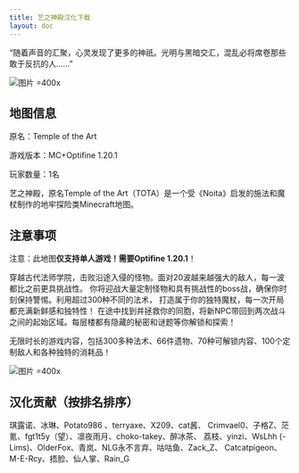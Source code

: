 ```yaml
---
title: 艺之神殿汉化下载
layout: doc
---
```


“随着声音的汇聚，心灵发现了更多的神祇。光明与黑暗交汇，混乱必将席卷那些敢于反抗的人……”

![图片 =400x](https://media.forgecdn.net/attachments/901/462/templeoftheart_logo.jpg)

## 地图信息

原名：Temple of the Art

游戏版本：MC+Optifine 1.20.1

玩家数量：1名

艺之神殿，原名Temple of the Art（TOTA）是一个受《Noita》启发的施法和魔杖制作的地牢探险类Minecraft地图。

<DownloadLinks :methods="[
  { id: 'mapdl', text: '下载地图与汉化', icon: '/imgs/svg/lanzou.svg', link: 'https://vmhanhuazu.lanzouo.com/s/tota' },
  { id: 'bilibili', text: '宣传片', icon: '/imgs/svg/bilibili.svg', link: 'https://www.bilibili.com/video/BV1tek2YsEpZ/' },
  { id: 'bilibili', text: '地图介绍视频', icon: '/imgs/svg/bilibili.svg', link: 'https://www.bilibili.com/video/BV1Kpq8YcEJw' },
  { id: 'curseforge', text: '地图原帖', icon: '/imgs/svg/curseforge.svg', link: 'https://www.curseforge.com/minecraft/worlds/temple-of-the-art-spellcrafting-roguelike' },
  { id: 'lazy', text: '懒汉下载', icon: '/imgs/logo/logo_64.png', link: 'https://vmhanhuazu.lanzouo.com/s/tota' }
]" />

## 注意事项

注意：此地图**仅支持单人游戏！需要Optifine 1.20.1**！

穿越古代法师学院，击败沿途入侵的怪物。面对20波越来越强大的敌人，每一波都比之前更具挑战性。
你将迎战大量定制怪物和具有挑战性的boss战，确保你时刻保持警惕。利用超过300种不同的法术，
打造属于你的独特魔杖，每一次开局都充满新鲜感和独特性！
在途中找到并拯救你的同胞，将新NPC带回到两次战斗之间的起始区域。每层楼都有隐藏的秘密和谜题等你解锁和探索！

无限时长的游戏内容，包括300多种法术、66件遗物、70种可解锁内容、100个定制敌人和各种独特的消耗品！

![图片 =400x](https://media.forgecdn.net/attachments/901/463/templeoftheart-9.jpg)

## 汉化贡献（按排名排序）

琪露诺、冰琳、Potato986 、terryaxe、X209、cat酱、
Crimvael0、子格Z、茫氪、fgt1t5y（望）、凛夜雨月、choko-takey、醉冰茶、
荔枝、yinzi、WsLhh (-Lims)、OlderFox、青岚、NLG永不言弃、咕咕鱼、Zack_Z、
Catcatpigeon、M-E-Rcy、捂脸、仙人掌、Rain_G

<DocSupport />
